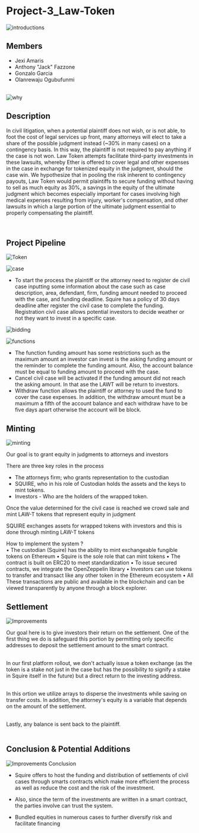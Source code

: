 # Project-3_Law-Token

![introductions](Images/s1.png)

## Members
* Jexi Amaris
* Anthony "Jack" Fazzone
* Gonzalo Garcia
* Olanrewaju Ogubufunmi
<br><br>

![why](Images/s2.png)

## Description
<p>In civil litigation, when a potential plaintiff does not wish, or is not able, to foot the cost of legal services up front, many attorneys will elect to take a share of the possible judgment instead (~30% in many cases) on a contingency basis. In this way, the plaintiff is not required to pay anything if the case is not won. Law Token attempts facilitate third-party investments in these lawsuits, whereby Ether is offered to cover legal and other expenses in the case in exchange for tokenized equity in the judgment, should the case win. We hypothesize that in pooling the risk inherent to contingency payouts, Law Token would permit plaintiffs to secure funding without having to sell as much equity as 30%, a savings in the equity of the ultimate judgment which becomes especially important for cases involving high medical expenses resulting from injury, worker's compensation, and other lawsuits in which a large portion of the ultimate judgment essential to properly compensating the plaintiff.</p>

<br>
<h2> Project Pipeline</h2>

![Token](Images/s3.png)
	
![case](Images/s4.png)
* To start the process the plaintiff or the attorney need to register de civil case inputting some information about the case such as case description, area, defendant, firm, funding amount needed to proceed with the case, and funding deadline. Squire has a policy of 30 days deadline after register the civil case to complete the funding.
Registration civil case allows potential investors to decide weather or not they want to invest in a specific case.

![bidding](Images/s5.png)

![functions](Images/s6.png)
* The function funding amount has some restrictions such as the maximum amount an investor can invest is the asking funding amount or the reminder to complete the funding amount. Also, the account balance must be equal to funding amount to proceed with the case.
* Cancel civil case will be activated if the funding amount did not reach the asking amount. In that ase the LAWT will be return to investors.
* Withdraw function allows the plaintiff or attorney to used the fund to cover the case expenses. In addition, the withdraw amount must be a maximum a fifth of the account balance and each withdraw have to be five days apart otherwise the account will be block. 
  
## Minting
![minting](Images/s7.png)

Our goal is to grant equity in judgments to attorneys and investors

There are three key roles in the process
* The attorneys firm; who grants representation to the custodian 
* SQUIRE, who in his role of Custodian holds the assets and the keys to mint tokens. 
* Investors - Who are the holders of the wrapped token. 

Once the value determined for the civil case is reached we crowd sale and mint LAW-T tokens that represent equity in judgment

SQUIRE exchanges assets for wrapped tokens with investors and this is done through minting LAW-T tokens 

How to implement the system ?  
• The custodian (Squire) has the ability to mint exchangeable fungible tokens on Ethereum 
• Squire is the sole role that can mint tokens 
• The contract is built on ERC20  to meet standardization 
• To issue secured contracts, we integrate the OpenZeppelin library 
• Investors can use tokens to transfer and transact like any other token in the Ethereum ecosystem
• All These transactions are public and available in the blockchain and can be viewed transparently by anyone through a block explorer.

## Settlement
![Improvements](Images/s9.png)

Our goal here is to give investors their return on the settlement. One of the first thing we do is safeguard this portion by permitting only specific addresses to deposit the settlement amount to the smart contract. <br><br>

In our first platform rollout, we don't actually issue a token exchange (as the token is a stake not just in the case but has the possibility to signify a stake in Squire itself in the future) but a direct return to the investing address. <br><br>

In this ortion we utilize arrays to disperse the investments while saving on transfer costs. In addition, the attorney's equity is a variable that depends on the amount of the settlement.<br><br>

Lastly, any balance is sent back to the plaintiff.<br><br>


## Conclusion & Potential Additions

![Improvements](Images/s8.png)
Conclusion 
* Squire offers to host the funding and distribution of settlements of civil cases through smarts contracts which make more efficient the process as well as reduce the cost and the risk of the investment.
* Also, since the term of the investments are written in a smart contract, the parties involve can trust the system.

* Bundled equities in numerous cases to further diversify risk and facilitate financing




